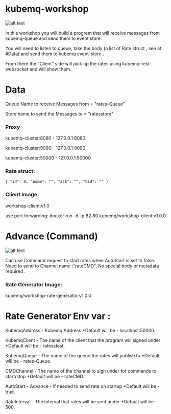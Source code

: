 # kubemq-workshop

![alt text](https://i.imgur.com/NBYiMoZ.png)

In this workshop you will build a progrem that will receive messages from kubemq-queue and send them to event store.

You will need to listen to queue, take the body (a list of Rate struct , see at #Data) and send them to kubemq event-store .

From there the "Client" side will pick up the rates using kubemq-rest-websocket and will show them.

# Data

Queue Name to receive Messages from = "rates-Queue"

Store name to send the Messages to = "ratesstore"

### Proxy
kubemq-cluster:8080  - 127.0.0.1:8080

kubemq-cluster:9090  - 127.0.0.1:9090

kubemq-cluster:50000 - 127.0.0.1:50000

### Rate struct:

``{
  "id": 0,
  "name": "",
  "ask": "",
  "bid": ""
}``

### Client image:
workshop-client:v1.0

use port forwarding:
docker run -d -p 82:80 kubemq/workshop-client:v1.0.0


# Advance (Command)


![alt text](https://i.imgur.com/nWgTGol.png)


Can use Command request to start rates when AutoStart is set to false.
Need to send to Channel name :"rateCMD".
No special body or metadata required .


### Rate Generator Image:
kubemq/workshop-rate-generator:v1.0.0

# Rate Generator Env var :

KubemqAddress - Kubemq Address *Default will be - localhost:50000.

KubemqClient  - The name of the client that the program will signed under *Default will be - ratesstest.
  
KubemqQueue   - The name of the queue the rates will publish to *Default will be - rates-Queue.

CMDChannel    - The name of the channel to sign under for commands to start/stop *Default will be - rateCMD.

AutoStart     - Advance - if needed to send rate on startup *Default will be - true.

RateInterval  - The interval that rates will be sent under *Default will be - 500.


